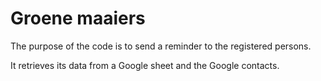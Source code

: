 # Groene maaiers

The purpose of the code is to send a reminder to the registered persons.

It retrieves its data from a Google sheet and the Google contacts.

